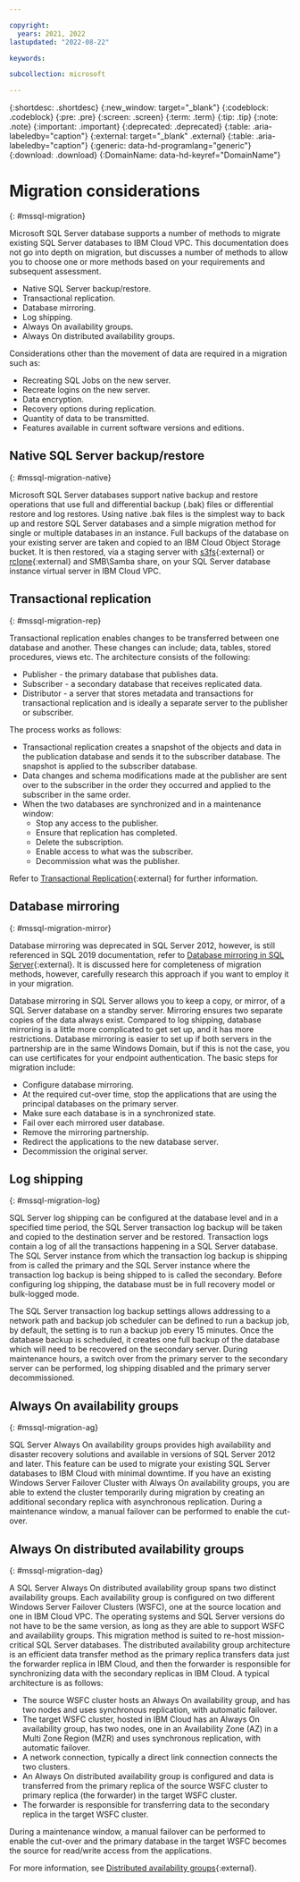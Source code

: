 ```yaml
---

copyright:
  years: 2021, 2022
lastupdated: "2022-08-22"

keywords:

subcollection: microsoft

---
```


{:shortdesc: .shortdesc}
{:new_window: target="_blank"}
{:codeblock: .codeblock}
{:pre: .pre}
{:screen: .screen}
{:term: .term}
{:tip: .tip}
{:note: .note}
{:important: .important}
{:deprecated: .deprecated}
{:table: .aria-labeledby="caption"}
{:external: target="_blank" .external}
{:table: .aria-labeledby="caption"}
{:generic: data-hd-programlang="generic"}
{:download: .download}
{:DomainName: data-hd-keyref="DomainName"}

# Migration considerations
{: #mssql-migration}

Microsoft SQL Server database supports a number of methods to migrate existing SQL Server databases to IBM Cloud VPC. This documentation does not go into depth on migration, but discusses a number of methods to allow you to choose one or more methods based on your requirements and subsequent assessment.

* Native SQL Server backup/restore.
* Transactional replication.
* Database mirroring.
* Log shipping.
* Always On availability groups.
* Always On distributed availability groups.

Considerations other than the movement of data are required in a migration such as:

* Recreating SQL Jobs on the new server.
* Recreate logins on the new server.
* Data encryption.
* Recovery options during replication.
* Quantity of data to be transmitted.
* Features available in current software versions and editions.

## Native SQL Server backup/restore
{: #mssql-migration-native}

Microsoft SQL Server databases support native backup and restore operations that use full and differential backup (.bak) files or differential restore and log restores. Using native .bak files is the simplest way to back up and restore SQL Server databases and a simple migration method for single or multiple databases in an instance. Full backups of the database on your existing server are taken and copied to an IBM Cloud Object Storage bucket. It is then restored, via a staging server with [s3fs](https://github.com/s3fs-fuse/s3fs-fuse){:external} or [rclone](https://rclone.org/){:external} and SMB\Samba share, on your SQL Server database instance virtual server in IBM Cloud VPC.

## Transactional replication
{: #mssql-migration-rep}

Transactional replication enables changes to be transferred between one database and another. These changes can include; data, tables, stored procedures, views etc. The architecture consists of the following:

* Publisher - the primary database that publishes data.
* Subscriber - a secondary database that receives replicated data.
* Distributor - a server that stores metadata and transactions for transactional replication and is ideally a separate server to the publisher or subscriber.

The process works as follows:

* Transactional replication creates a snapshot of the objects and data in the publication database and sends it to the subscriber database. The snapshot is applied to the subscriber database.
* Data changes and schema modifications made at the publisher are sent over to the subscriber in the order they occurred and applied to the subscriber in the same order.
* When the two databases are synchronized and in a maintenance window:
  * Stop any access to the publisher.
  * Ensure that replication has completed.
  * Delete the subscription.
  * Enable access to what was the subscriber.
  * Decommission what was the publisher.

Refer to [Transactional Replication](https://docs.microsoft.com/en-us/sql/relational-databases/replication/transactional/transactional-replication?view=sql-server-ver15){:external} for further information.

## Database mirroring
{: #mssql-migration-mirror}

Database mirroring was deprecated in SQL Server 2012, however, is still referenced in SQL 2019 documentation, refer to [Database mirroring in SQL Server](https://docs.microsoft.com/en-us/sql/connect/ado-net/sql/database-mirroring-sql-server?view=sql-server-ver15){:external}. It is discussed here for completeness of migration methods, however, carefully research this approach if you want to employ it in your migration.

Database mirroring in SQL Server allows you to keep a copy, or mirror, of a SQL Server database on a standby server. Mirroring ensures two separate copies of the data always exist. Compared to log shipping, database mirroring is a little more complicated to get set up, and it has more restrictions. Database mirroring is easier to set up if both servers in the partnership are in the same Windows Domain, but if this is not the case, you can use certificates for your endpoint authentication. The basic steps for migration include:

* Configure database mirroring.
* At the required cut-over time, stop the applications that are using the principal databases on the primary server.
* Make sure each database is in a synchronized state.
* Fail over each mirrored user database.
* Remove the mirroring partnership.
* Redirect the applications to the new database server.
* Decommission the original server.

## Log shipping
{: #mssql-migration-log}

SQL Server log shipping can be configured at the database level and in a specified time period, the SQL Server transaction log backup will be taken and copied to the destination server and be restored. Transaction logs contain a log of all the transactions happening in a SQL Server database. The SQL Server instance from which the transaction log backup is shipping from is called the primary and the SQL Server instance where the transaction log backup is being shipped to is called the secondary. Before configuring log shipping, the database must be in full recovery model or bulk-logged mode.

The SQL Server transaction log backup settings allows addressing to a network path and backup job scheduler can be defined to run a backup job, by default, the setting is to run a backup job every 15 minutes. Once the database backup is scheduled, it creates one full backup of the database which will need to be recovered on the secondary server. During maintenance hours, a switch over from the primary server to the secondary server can be performed, log shipping disabled and the primary server decommissioned.

## Always On availability groups
{: #mssql-migration-ag}

SQL Server Always On availability groups provides high availability and disaster recovery solutions and available in versions of SQL Server 2012 and later. This feature can be used to migrate your existing SQL Server databases to IBM Cloud with minimal downtime. If you have an existing Windows Server Failover Cluster with Always On availability groups, you are able to extend the cluster temporarily during migration by creating an additional secondary replica with asynchronous replication. During a maintenance window, a manual failover can be performed to enable the cut-over.

## Always On distributed availability groups
{: #mssql-migration-dag}

A SQL Server Always On distributed availability group spans two distinct availability groups. Each availability group is configured on two different Windows Server Failover Clusters (WSFC), one at the source location and one in IBM Cloud VPC. The operating systems and SQL Server versions do not have to be the same version, as long as they are able to support WSFC and availability groups. This migration method is suited to re-host mission-critical SQL Server databases. The distributed availability group architecture is an efficient data transfer method as the primary replica transfers data just the forwarder replica in IBM Cloud, and then the forwarder is responsible for synchronizing data with the secondary replicas in IBM Cloud. A typical architecture is as follows:

* The source WSFC cluster hosts an Always On availability group, and has two nodes and uses synchronous replication, with automatic failover.
* The target WSFC cluster, hosted in IBM Cloud has an Always On availability group, has two nodes, one in an Availability Zone (AZ) in a Multi Zone Region (MZR) and uses synchronous replication, with automatic failover.
* A network connection, typically a direct link connection connects the two clusters.
* An Always On distributed availability group is configured and data is transferred from the primary replica of the source WSFC cluster to primary replica (the forwarder) in the target WSFC cluster.
* The forwarder is responsible for transferring data to the secondary replica in the target WSFC cluster.

During a maintenance window, a manual failover can be performed to enable the cut-over and the primary database in the target WSFC becomes the source for read/write access from the applications.

For more information, see [Distributed availability groups](https://docs.microsoft.com/en-us/sql/database-engine/availability-groups/windows/distributed-availability-groups?view=sql-server-ver15){:external}.
